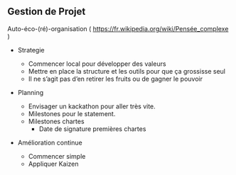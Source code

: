 ## Gestion de Projet


Auto-éco-(ré)-organisation ( https://fr.wikipedia.org/wiki/Pensée_complexe )

- Strategie
    - Commencer local pour développer des valeurs
    - Mettre en place la structure et les outils pour que ça grossisse seul
    - Il ne s’agit pas d’en retirer les fruits ou de gagner le pouvoir

- Planning
    - Envisager un kackathon pour aller très vite. 
    - Milestones pour le statement. 
    - Milestones chartes  
        - Date de signature premières chartes 
- Amélioration continue
    - Commencer simple 
    - Appliquer Kaizen

